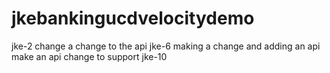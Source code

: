 # jkebankingucdvelocitydemo
jke-2 change
a change to the api
jke-6
making a change and adding an api
make an api change to support jke-10
